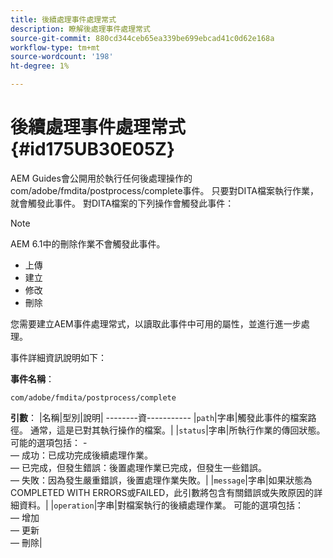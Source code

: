 ```yaml
---
title: 後續處理事件處理常式
description: 瞭解後處理事件處理常式
source-git-commit: 880cd344ceb65ea339be699ebcad41c0d62e168a
workflow-type: tm+mt
source-wordcount: '198'
ht-degree: 1%

---
```


# 後續處理事件處理常式 {#id175UB30E05Z}

AEM Guides會公開用於執行任何後處理操作的com/adobe/fmdita/postprocess/complete事件。 只要對DITA檔案執行作業，就會觸發此事件。 對DITA檔案的下列操作會觸發此事件：

>[!NOTE]
>
> AEM 6.1中的刪除作業不會觸發此事件。

- 上傳
- 建立
- 修改
- 刪除

您需要建立AEM事件處理常式，以讀取此事件中可用的屬性，並進行進一步處理。

事件詳細資訊說明如下：

**事件名稱**：

```
com/adobe/fmdita/postprocess/complete 
```

**引數**： |名稱|型別|說明| --------資----------- |`path`|字串|觸發此事件的檔案路徑。 通常，這是已對其執行操作的檔案。| |`status`|字串|所執行作業的傳回狀態。 可能的選項包括： - <br> — 成功：已成功完成後續處理作業。 <br> — 已完成，但發生錯誤：後置處理作業已完成，但發生一些錯誤。 <br> — 失敗：因為發生嚴重錯誤，後置處理作業失敗。| |`message`|字串|如果狀態為COMPLETED WITH ERRORS或FAILED，此引數將包含有關錯誤或失敗原因的詳細資料。| |`operation`|字串|對檔案執行的後續處理作業。 可能的選項包括：<br> — 增加 <br> — 更新 <br> — 刪除|
